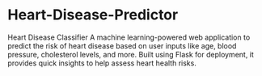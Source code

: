 # Heart-Disease-Predictor
Heart Disease Classifier A machine learning-powered web application to predict the risk of heart disease based on user inputs like age, blood pressure, cholesterol levels, and more. Built using Flask for deployment, it provides quick insights to help assess heart health risks.
